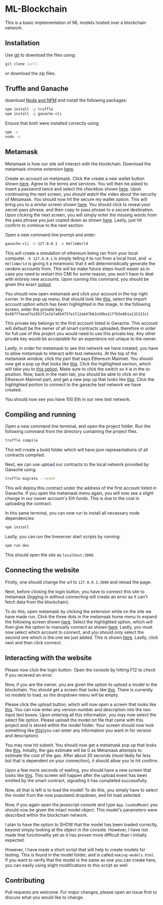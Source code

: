 # ML-Blockchain

This is a basic implementation of ML models hosted over a blockchain network. 

## Installation

Use [git](https://git-scm.com/) to download the files using:

```bash
git clone [url]
```

or download the zip files.

## Truffle and Ganache

download [Node and NPM](https://nodejs.org/en/) and install the following packages:

```bash
npm install -g truffle
npm install -g ganache-cli
```

Ensure that both were installed correctly using:

```bash
npm -v
node -v
```

## Metamask

Metamask is how our site will interact with the blockchain. Download the metamask chrome extension [here](https://metamask.io/download/).

Create an account on metamask. Click the create a new wallet button shown [here](https://prnt.sc/BR283wtEx4pJ). Agree to the terms and services. You will then be asked to insert a password twice and select the checkbox shown [here](https://prnt.sc/Re26O6PtBS5n). Upon continueing the next screen, you should watch the video about the security of Metamask. You should now hit the secure my wallet option. This will bring you to a similar screen shown [here](https://prnt.sc/VmrLxHpE-J-U). You should click to reveal your secret pass phrase, and then copy to pass phrase to a secure destination. Upon clicking the next screen, you will simply enter the missing words from the pass phrase you just copied down as shown [here](https://prnt.sc/Ufk32VOFee7z). Lastly, just hit confirm to continue to the next section.

Open a new command line prompt and enter:

```bash
ganache-cli -h 127.0.0.1 -m HelloWorld
```

This will create a simulation of ethereum being ran from your local computer. ```-h 127.0.0.1``` is simply telling it to run from a local host, and ```-m HelloWorld``` is giving it a mnemonic that it will deterministically generate the random accounts from. This will be make future steps much easier as in case you need to restart this CMI for some reason, you won't have to deal with entirely new accounts. Upon running this command, you should be given this exact [output](https://prnt.sc/Ke6N1lLIRUxq).

You should now open metamask and click your account in the top right corner. In the pop up menu, that should look like [this](https://prnt.sc/HE0UM3FKjUPl), select the import account option which has been highlighted in the image. In the following screen, enter the private key: ```0x407ffaead7e2853f2a1bfa6b4757e1f12ab47b62e38ba11ffb5e0b1a132123c1```

This private key belongs to the first account listed in Ganache. This account will default be the owner of all smart contracts uploaded, therefore in order for full use of this project you would need to use this private key. Any other private key would be acceptable for an experience not unique to the owner.

Lastly, in order for metamask to see this network we have created, you have to allow metamask to interact with test networks. At the top of the metamask window, click the part that says Ethereum Mainnet. You should now get a pop up that looks like [this](https://prnt.sc/l3TI_VzJymAU). Click the highlighted section, which will take you to [this option](https://prnt.sc/xNSBlQgH8VO3). Make sure to click the switch so it is in the ```On``` position. Now, back in the main tab, you should be able to click on the Ethereum Mainnet part, and get a new pop up that looks like [this](https://prnt.sc/SYu3UVnUuMRn). Click the highlighted portion to connect to the ganache test network we have created. 

You should now see you have 100 Eth in our new test network. 

## Compiling and running

Open a new command line terminal, and open the project folder. Run the following command from the directory containing the project files.

```bash
truffle compile
```

This will create a build folder which will have json representations of all contracts compiled.

Next, we can use upload our contracts to the local network provided by Ganache using:

```bash
truffle migrate --reset
```

This will deploy this contract under the address of the first account listed in Ganache. If you open the metamask menu again, you will now see a slight change in our owner account's Eth funds. This is due to the cost in uploading the contract.

In this same terminal, you can now run to install all necessary node dependencies:

```bash
npm install
```

Lastly, you can run the liveserver start scripts by running:

```bash
npm run dev
```

This should open the site as ```localhost:3000```.

## Connecting the website
Firstly, one should change the url to ```127.0.0.1:3000``` and reload the page.

Next, before clicking the login button, you have to connect this site to metamask (logging in without connecting will create an error as it can't fetch data from the blockchain). 

To do this, open metamask by clicking the extension while on the site we have made run. Click the three dots in the metamask home menu to expand the following screen shown [here](https://prnt.sc/IdNWXUk4f4DF). Select the highlighted option, which will then give the option to manually connect as shown [here](https://prnt.sc/RTtrqAaTeS2z). Lastly, you must now select which account to connect, and you should only select the second one which is the one we just added. This is shown [here](https://prnt.sc/zj5vFQMxAVw-). Lastly, click next and then click connect.

## Interacting with the website

Please now click the login button. Open the console by hitting F12 to check if you recieved an error. 

Now, if you are the owner, you are given the option to upload a model to the blockchain. You should get a screen that looks like [this](https://prnt.sc/fCXhpP-H5z3B). There is currently no models to load, so the dropdown menu will be empty. 

Please click the upload button, which will now open a screen that looks like [this](https://prnt.sc/Vw5jN4pDrW5q). You can now enter any version number and description into the two input text boxes. Upon entering all this information, you may now select the select file option. Please upload the model.txt file that came with this project and is stored within the model folder. Your screen should now look something like [this](https://prnt.sc/TPheyYUbpmTg)(you can enter any information you want in for version and description). 

You may now hit submit. You should now get a metamask pop up that looks like [this](https://prnt.sc/qhFO_v_qRycG). Initially, the gas estimate will be 0 as Metamask attempts to estimate the cost of the gas. After about 30 seconds (most likely far less but that is dependent on your connection), it should allow you to hit confirm. 

Upon a few more seconds of waiting, you should have a new screen that looks like [this](https://prnt.sc/nKZ7ARqQ2ojg). This screen will happen after the upload event has been emitted by the smart contract, signalling it has completed successfully. 

Now, all that is left is to load the model! To do this, you simply have to select the model from the now populated dropdown, and hit load selected.

Now, if you again open the javascript console and type ```App.loadedModel``` you should now be given the intact model object. This model's parameters were described within the blockchain network.

I plan to have the option to SHOW that the model has been loaded correctly, beyond simply looking at the object in the console. However, I have not made that functionality yet as it has proven more difficult than I initially expected.

However, I have made a short script that will help to create models for testing. This is found in the model folder, and is called ```making-models.html```. If you want to verify that the model is the same as one you can create here, you can easily using slight modifications to this script as well. 

## Contributing
Pull requests are welcome. For major changes, please open an issue first to discuss what you would like to change.

